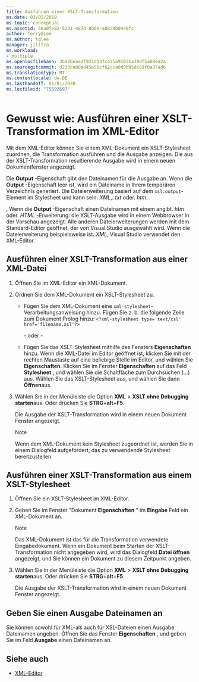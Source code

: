 ```yaml
---
title: Ausführen einer XSLT-Transformation
ms.date: 03/05/2019
ms.topic: conceptual
ms.assetid: 56a0fe82-5231-487d-8b6e-a08a9b04e0fc
author: TerryGLee
ms.author: tglee
manager: jillfra
ms.workload:
- multiple
ms.openlocfilehash: 3bd26eaadf921d13fc425a91031a39df5a80ea2a
ms.sourcegitcommit: d233ca00ad45e50cf62cca0d0b95dc69f0a87ad6
ms.translationtype: MT
ms.contentlocale: de-DE
ms.lasthandoff: 01/01/2020
ms.locfileid: "75592697"
---
```

# <a name="how-to-execute-an-xslt-transformation-from-the-xml-editor"></a>Gewusst wie: Ausführen einer XSLT-Transformation im XML-Editor

Mit dem XML-Editor können Sie einem XML-Dokument ein XSLT-Stylesheet zuordnen, die Transformation ausführen und die Ausgabe anzeigen. Die aus der XSLT-Transformation resultierende Ausgabe wird in einem neuen Dokumentfenster angezeigt.

Die **Output** -Eigenschaft gibt den Dateinamen für die Ausgabe an. Wenn die **Output** -Eigenschaft leer ist, wird ein Dateiname in Ihrem temporären Verzeichnis generiert. Die Dateierweiterung basiert auf dem `xsl:output`-Element im Stylesheet und kann sein. *XML*,. *txt* oder. *htm*.

, Wenn die **Output** -Eigenschaft einen Dateinamen mit einem angibt. *htm* oder. *HTML* -Erweiterung: die XSLT-Ausgabe wird in einem Webbrowser in der Vorschau angezeigt. Alle anderen Dateierweiterungen werden mit dem Standard-Editor geöffnet, der von Visual Studio ausgewählt wird. Wenn die Dateierweiterung beispielsweise ist. *XML*, Visual Studio verwendet den XML-Editor.

## <a name="execute-an-xslt-transformation-from-an-xml-file"></a>Ausführen einer XSLT-Transformation aus einer XML-Datei

1. Öffnen Sie im XML-Editor ein XML-Dokument.

2. Ordnen Sie dem XML-Dokument ein XSLT-Stylesheet zu.

    - Fügen Sie dem XML-Dokument eine `xml-stylesheet`-Verarbeitungsanweisung hinzu. Fügen Sie z. b. die folgende Zeile zum Dokument Prolog hinzu: `<?xml-stylesheet type='text/xsl' href='filename.xsl'?>`

       \- oder -

    - Fügen Sie das XSLT-Stylesheet mithilfe des Fensters **Eigenschaften** hinzu. Wenn die XML-Datei im Editor geöffnet ist, klicken Sie mit der rechten Maustaste auf eine beliebige Stelle im Editor, und wählen Sie **Eigenschaften**. Klicken Sie im Fenster **Eigenschaften** auf das Feld **Stylesheet** , und wählen Sie die Schaltfläche zum Durchsuchen (...) aus. Wählen Sie das XSLT-Stylesheet aus, und wählen Sie dann **Öffnen**aus.

3. Wählen Sie in der Menüleiste die Option **XML** > **XSLT ohne Debugging starten**aus. Oder drücken Sie **STRG**+**alt**+**F5**.

   Die Ausgabe der XSLT-Transformation wird in einem neuen Dokument Fenster angezeigt.

   > [!NOTE]
   > Wenn dem XML-Dokument kein Stylesheet zugeordnet ist, werden Sie in einem Dialogfeld aufgefordert, das zu verwendende Stylesheet bereitzustellen.

## <a name="execute-an-xslt-transformation-from-an-xslt-style-sheet"></a>Ausführen einer XSLT-Transformation aus einem XSLT-Stylesheet

1. Öffnen Sie ein XSLT-Stylesheet im XML-Editor.

2. Geben Sie im Fenster "Dokument **Eigenschaften** " im **Eingabe** Feld ein XML-Dokument an.

   > [!NOTE]
   > Das XML-Dokument ist das für die Transformation verwendete Eingabedokument. Wenn ein Dokument beim Starten der XSLT-Transformation nicht angegeben wird, wird das Dialogfeld **Datei öffnen** angezeigt, und Sie können ein Dokument zu diesem Zeitpunkt angeben.

3. Wählen Sie in der Menüleiste die Option **XML** > **XSLT ohne Debugging starten**aus. Oder drücken Sie **STRG**+**alt**+**F5**.

   Die Ausgabe der XSLT-Transformation wird in einem neuen Dokument Fenster angezeigt.

## <a name="specify-an-output-file-name"></a>Geben Sie einen Ausgabe Dateinamen an

Sie können sowohl für XML-als auch für XSL-Dateien einen Ausgabe Dateinamen angeben. Öffnen Sie das Fenster **Eigenschaften** , und geben Sie im Feld **Ausgabe** einen Dateinamen an.

## <a name="see-also"></a>Siehe auch

- [XML-Editor](../xml-tools/xml-editor.md)
